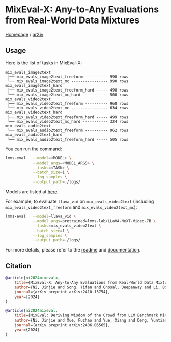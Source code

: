 # MixEval-X: Any-to-Any Evaluations from Real-World Data Mixtures

[Homepage](https://mixeval-x.github.io/) / [arXiv](https://arxiv.org/abs/2410.13754)

## Usage

Here is the list of tasks in MixEval-X:

```
mix_evals_image2text
 ├── mix_evals_image2text_freeform ---------- 998 rows
 └── mix_evals_image2text_mc ---------------- 990 rows
mix_evals_image2text_hard
 ├── mix_evals_image2text_freeform_hard ----- 498 rows
 └── mix_evals_image2text_mc_hard ----------- 500 rows
mix_evals_video2text
 ├── mix_evals_video2text_freeform ---------- 968 rows
 └── mix_evals_video2text_mc ---------------- 634 rows
mix_evals_video2text_hard
 ├── mix_evals_video2text_freeform_hard ----- 499 rows
 └── mix_evals_video2text_mc_hard ----------- 324 rows
mix_evals_audio2text
 └── mix_evals_audio2text_freeform ---------- 962 rows
mix_evals_audio2text_hard
 └── mix_evals_audio2text_freeform_hard ----- 505 rows
```

You can run the command:

```bash
lmms-eval   --model=<MODEL> \
            --model_args=<MODEL_ARGS> \
            --tasks=<TASK> \
            --batch_size=1 \
            --log_samples \
            --output_path=./logs/
```

Models are listed at [here](https://github.com/EvolvingLMMs-Lab/lmms-eval/blob/0589d0fba2efbcb526321f23ab0587599fd3c4c9/lmms_eval/models/__init__.py#L13).

For example, to evaluate `llava_vid` on `mix_evals_video2text` (including `mix_evals_video2text_freeform` and `mix_evals_video2text_mc`):

```bash
lmms-eval   --model=llava_vid \
            --model_args=pretrained=lmms-lab/LLaVA-NeXT-Video-7B \
            --tasks=mix_evals_video2text \
            --batch_size=1 \
            --log_samples \
            --output_path=./logs/
```

For more details, please refer to the [readme](https://github.com/EvolvingLMMs-Lab/lmms-eval/tree/main) and [documentation](https://github.com/EvolvingLMMs-Lab/lmms-eval/tree/main/docs).

## Citation

```bib
@article{ni2024mixevalx,
    title={MixEval-X: Any-to-Any Evaluations from Real-World Data Mixtures},
    author={Ni, Jinjie and Song, Yifan and Ghosal, Deepanway and Li, Bo and Zhang, David Junhao and Yue, Xiang and Xue, Fuzhao and Zheng, Zian and Zhang, Kaichen and Shah, Mahir and Jain, Kabir and You, Yang and Shieh, Michael},
    journal={arXiv preprint arXiv:2410.13754},
    year={2024}
}

@article{ni2024mixeval,
    title={MixEval: Deriving Wisdom of the Crowd from LLM Benchmark Mixtures},
    author={Ni, Jinjie and Xue, Fuzhao and Yue, Xiang and Deng, Yuntian and Shah, Mahir and Jain, Kabir and Neubig, Graham and You, Yang},
    journal={arXiv preprint arXiv:2406.06565},
    year={2024}
}
```

